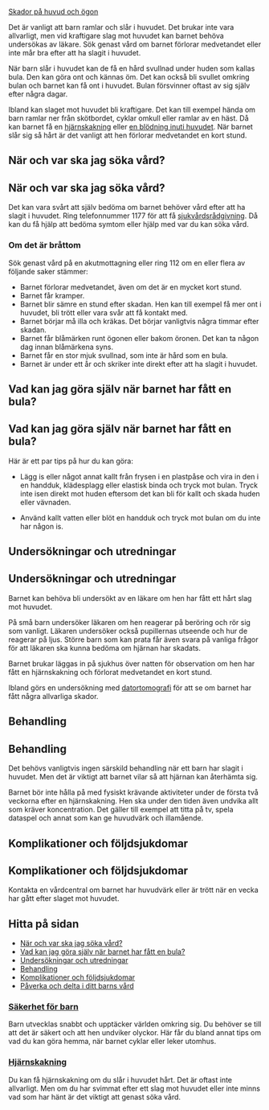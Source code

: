 [Skador på huvud och ögon](https://www.1177.se/olyckor--skador/skador-pa-huvud-och-ogon/)

Det är vanligt att barn ramlar och slår i huvudet. Det brukar inte vara allvarligt, men vid kraftigare slag mot huvudet kan barnet behöva undersökas av läkare. Sök genast vård om barnet förlorar medvetandet eller inte mår bra efter att ha slagit i huvudet.

När barn slår i huvudet kan de få en hård svullnad under huden som kallas bula. Den kan göra ont och kännas öm. Det kan också bli svullet omkring bulan och barnet kan få ont i huvudet. Bulan försvinner oftast av sig själv efter några dagar.

Ibland kan slaget mot huvudet bli kraftigare. Det kan till exempel hända om barn ramlar ner från skötbordet, cyklar omkull eller ramlar av en häst. Då kan barnet få en [hjärnskakning](https://www.1177.se/olyckor--skador/skador-pa-huvud-och-ogon/hjarnskakning/) eller [en blödning inuti huvudet](https://www.1177.se/olyckor--skador/skador-pa-huvud-och-ogon/blodning-under-skallbenet--subduralblodning/). När barnet slår sig så hårt är det vanligt att hen förlorar medvetandet en kort stund.

När och var ska jag söka vård?
------------------------------

När och var ska jag söka vård?
------------------------------

Det kan vara svårt att själv bedöma om barnet behöver vård efter att ha slagit i huvudet. Ring telefonnummer 1177 för att få [sjukvårdsrådgivning](https://www.1177.se/om-1177/nar-du-ringer-1177/). Då kan du få hjälp att bedöma symtom eller hjälp med var du kan söka vård.

### Om det är bråttom

Sök genast vård på en akutmottagning eller ring 112 om en eller flera av följande saker stämmer:

*   Barnet förlorar medvetandet, även om det är en mycket kort stund.
*   Barnet får kramper.
*   Barnet blir sämre en stund efter skadan. Hen kan till exempel få mer ont i huvudet, bli trött eller vara svår att få kontakt med.
*   Barnet börjar må illa och kräkas. Det börjar vanligtvis några timmar efter skadan.
*   Barnet får blåmärken runt ögonen eller bakom öronen. Det kan ta någon dag innan blåmärkena syns.
*   Barnet får en stor mjuk svullnad, som inte är hård som en bula.
*   Barnet är under ett år och skriker inte direkt efter att ha slagit i huvudet.

Vad kan jag göra själv när barnet har fått en bula?
---------------------------------------------------

Vad kan jag göra själv när barnet har fått en bula?
---------------------------------------------------

Här är ett par tips på hur du kan göra:

*   Lägg is eller något annat kallt från frysen i en plastpåse och vira in den i en handduk, klädesplagg eller elastisk binda och tryck mot bulan. Tryck inte isen direkt mot huden eftersom det kan bli för kallt och skada huden eller vävnaden.

*   Använd kallt vatten eller blöt en handduk och tryck mot bulan om du inte har någon is.

Undersökningar och utredningar
------------------------------

Undersökningar och utredningar
------------------------------

Barnet kan behöva bli undersökt av en läkare om hen har fått ett hårt slag mot huvudet.

På små barn undersöker läkaren om hen reagerar på beröring och rör sig som vanligt. Läkaren undersöker också pupillernas utseende och hur de reagerar på ljus. Större barn som kan prata får även svara på vanliga frågor för att läkaren ska kunna bedöma om hjärnan har skadats.

Barnet brukar läggas in på sjukhus över natten för observation om hen har fått en hjärnskakning och förlorat medvetandet en kort stund.

Ibland görs en undersökning med [datortomografi](https://www.1177.se/undersokning-behandling/undersokningar-och-provtagning/bildundersokningar-och-rontgen/datortomografi/) för att se om barnet har fått några allvarliga skador.

Behandling
----------

Behandling
----------

Det behövs vanligtvis ingen särskild behandling när ett barn har slagit i huvudet. Men det är viktigt att barnet vilar så att hjärnan kan återhämta sig.

Barnet bör inte hålla på med fysiskt krävande aktiviteter under de första två veckorna efter en hjärnskakning. Hen ska under den tiden även undvika allt som kräver koncentration. Det gäller till exempel att titta på tv, spela dataspel och annat som kan ge huvudvärk och illamående.

Komplikationer och följdsjukdomar
---------------------------------

Komplikationer och följdsjukdomar
---------------------------------

Kontakta en vårdcentral om barnet har huvudvärk eller är trött när en vecka har gått efter slaget mot huvudet.

Hitta på sidan
--------------

*   [När och var ska jag söka vård?](https://www.1177.se/olyckor--skador/skador-pa-huvud-och-ogon/nar-barn-slar-i-huvudet/#section-136107)
*   [Vad kan jag göra själv när barnet har fått en bula?](https://www.1177.se/olyckor--skador/skador-pa-huvud-och-ogon/nar-barn-slar-i-huvudet/#section-12038)
*   [Undersökningar och utredningar](https://www.1177.se/olyckor--skador/skador-pa-huvud-och-ogon/nar-barn-slar-i-huvudet/#section-12039)
*   [Behandling](https://www.1177.se/olyckor--skador/skador-pa-huvud-och-ogon/nar-barn-slar-i-huvudet/#section-12040)
*   [Komplikationer och följdsjukdomar](https://www.1177.se/olyckor--skador/skador-pa-huvud-och-ogon/nar-barn-slar-i-huvudet/#section-136108)
*   [Påverka och delta i ditt barns vård](https://www.1177.se/olyckor--skador/skador-pa-huvud-och-ogon/nar-barn-slar-i-huvudet/#section-136110)

### [Säkerhet för barn](https://www.1177.se/barn--gravid/att-ta-hand-om-barn/barnsakerhet/sakerhet-for-barn/)

Barn utvecklas snabbt och upptäcker världen omkring sig. Du behöver se till att det är säkert och att hen undviker olyckor. Här får du bland annat tips om vad du kan göra hemma, när barnet cyklar eller leker utomhus.

### [Hjärnskakning](https://www.1177.se/olyckor--skador/skador-pa-huvud-och-ogon/hjarnskakning/)

Du kan få hjärnskakning om du slår i huvudet hårt. Det är oftast inte allvarligt. Men om du har svimmat efter ett slag mot huvudet eller inte minns vad som har hänt är det viktigt att genast söka vård.